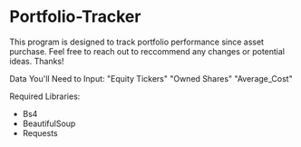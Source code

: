 # Portfolio-Tracker

This program is designed to track portfolio performance since asset purchase. Feel free to reach out to reccommend any changes or potential ideas. Thanks!

Data You'll Need to Input:
  "Equity Tickers"
  "Owned Shares"
  "Average_Cost"
  
Required Libraries: 
  - Bs4 
  - BeautifulSoup
  - Requests

